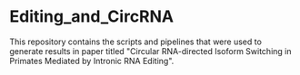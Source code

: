 # Editing_and_CircRNA
This repository contains the scripts and pipelines that were used to generate results in paper titled "Circular RNA-directed Isoform Switching in Primates Mediated by Intronic RNA Editing".

